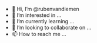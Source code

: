 - 👋 Hi, I’m @rubenvandiemen
- 👀 I’m interested in ...
- 🌱 I’m currently learning ...
- 💞️ I’m looking to collaborate on ...
- 📫 How to reach me ...

<!---
rubenvandiemen/rubenvandiemen is a ✨ special ✨ repository because its `README.md` (this file) appears on your GitHub profile.
You can click the Preview link to take a look at your changes.
--->
